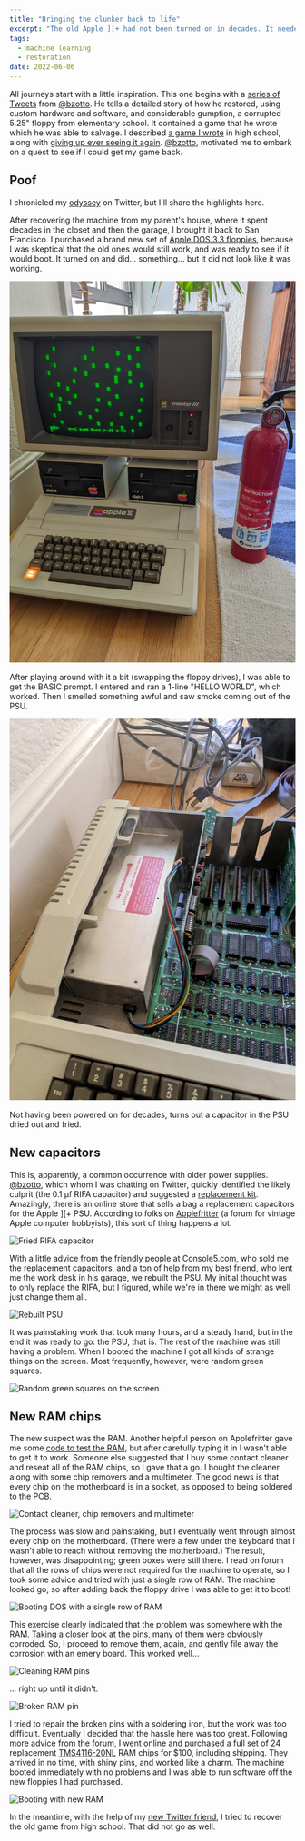 ```yaml
---
title: "Bringing the clunker back to life"
excerpt: "The old Apple ][+ had not been turned on in decades. It needed a lot of help to work again."
tags:
  - machine learning
  - restoration
date: 2022-06-06
---
```


All journeys start with a little inspiration. This one begins with a [series of Tweets](https://twitter.com/bzotto/status/1353797383201558531) from [@bzotto](https://twitter.com/bzotto). He tells a detailed story of how he restored, using custom hardware and software, and considerable gumption, a corrupted 5.25" floppy from elementary school. It contained a game that he wrote which he was able to salvage. I described [a game I wrote](https://mortalwayfare.com/in-the-beginning-there-was-basic/) in high school, along with [giving up ever seeing it again](https://mortalwayfare.com/remnant-from-the-past/). [@bzotto](https://twitter.com/bzotto), motivated me to embark on a quest to see if I could get my game back.

## Poof
I chronicled my [odyssey](https://twitter.com/markdcramer/status/1460289742726217733) on Twitter, but I'll share the highlights here.

After recovering the machine from my parent's house, where it spent decades in the closet and then the garage, I brought it back to San Francisco. I purchased a brand new set of [Apple DOS 3.3 floppies](https://www.ebluejay.com/ads/item/4249176), because I was skeptical that the old ones would still work, and was ready to see if it would boot. It turned on and did... something... but it did not look like it was working.

![The first boot in many, many years...](/assets/images/apple2/first-boot-with-fire-extinguisher.jpg)

After playing around with it a bit (swapping the floppy drives), I was able to get the BASIC prompt. I entered and ran a 1-line "HELLO WORLD", which worked. Then I smelled something awful and saw smoke coming out of the PSU. 

![PSC fries and gives off smoke](/assets/images/apple2/psu-goes-up-in-smoke.jpg)

Not having been powered on for decades, turns out a capacitor in the PSU dried out and fried.

## New capacitors
This is, apparently, a common occurrence with older power supplies. [@bzotto](https://twitter.com/bzotto), which whom I was chatting on Twitter, quickly identified the likely culprit (the 0.1 µf RIFA capacitor) and suggested a [replacement kit](https://console5.com/store/apple-2-power-supply-cap-kit-p-n-605-5703-astec-aa11040b-aa11040-b.html). Amazingly, there is an online store that sells a bag a replacement capacitors for the Apple ][+ PSU. According to folks on [Applefritter](https://www.applefritter.com/comment/95703#comment-95703) (a forum for vintage Apple computer hobbyists), this sort of thing happens a lot.

![Fried RIFA capacitor](fried-rifa.jpg)

With a little advice from the friendly people at Console5.com, who sold me the replacement capacitors, and a ton of help from my best friend, who lent me the work desk in his garage, we rebuilt the PSU. My initial thought was to only replace the RIFA, but I figured, while we're in there we might as well just change them all.

![Rebuilt PSU](old-vs-new-psu.png)

It was painstaking work that took many hours, and a steady hand, but in the end it was ready to go: the PSU, that is. The rest of the machine was still having a problem. When I booted the machine I got all kinds of strange things on the screen. Most frequently, however, were random green squares.

![Random green squares on the screen](green-squares.jpg)

## New RAM chips
The new suspect was the RAM. Another helpful person on Applefritter gave me some [code to test the RAM](https://www.applefritter.com/comment/95954#comment-95954), but after carefully typing it in I wasn't able to get it to work. Someone else suggested that I buy some contact cleaner and reseat all of the RAM chips, so I gave that a go. I bought the cleaner along with some chip removers and a multimeter. The good news is that every chip on the motherboard is in a socket, as opposed to being soldered to the PCB.

![Contact cleaner, chip removers and multimeter](cleaner-multimeter.jpg)

The process was slow and painstaking, but I eventually went through almost every chip on the motherboard. (There were a few under the keyboard that I wasn't able to reach without removing the motherboard.) The result, however, was disappointing; green boxes were still there. I read on forum that all the rows of chips were not required for the machine to operate, so I took some advice and tried with just a single row of RAM. The machine looked go, so after adding back the floppy drive I was able to get it to boot!

![Booting DOS with a single row of RAM](boot-with-one-row-ram.jpg)

This exercise clearly indicated that the problem was somewhere with the RAM. Taking a closer look at the pins, many of them were obviously corroded. So, I proceed to remove them, again, and gently file away the corrosion with an emery board. This worked well...

![Cleaning RAM pins](cleaning-pins.jpg)

... right up until it didn't.

![Broken RAM pin](broken-pin.jpg)

I tried to repair the broken pins with a soldering iron, but the work was too difficult. Eventually I decided that the hassle here was too great. Following [more advice](https://www.applefritter.com/content/replacement-ram-chips-tms4116-20nl) from the forum, I went online and purchased a full set of 24 replacement [TMS4116-20NL](https://www.questcomp.com/part/4/tms4116-20nl/408290989) RAM chips for $100, including shipping. They arrived in no time, with shiny pins, and worked like a charm. The machine booted immediately with no problems and I was able to run software off the new floppies I had purchased.

![Booting with new RAM](boot-with-new-ram.jpg)

In the meantime, with the help of my [new Twitter friend]((https://twitter.com/bzotto)), I tried to recover the old game from high school. That did not go as well.